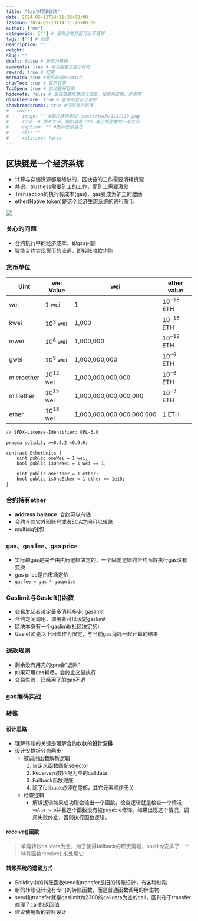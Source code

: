 ```yaml
---
title: "Gas与转账收款"
date: 2024-05-13T14:11:26+08:00
lastmod: 2024-05-13T14:11:26+08:00
author: ["me"]
categories: [""] # 没有分类界面可以不填写
tags: [""] # 标签
description: ""
weight:
slug: ""
draft: false # 是否为草稿
comments: true # 本页面是否显示评论
reward: true # 打赏
mermaid: true #是否开启mermaid
showToc: true # 显示目录
TocOpen: true # 自动展开目录
hidemeta: false # 是否隐藏文章的元信息，如发布日期、作者等
disableShare: true # 底部不显示分享栏
showbreadcrumbs: true #顶部显示路径
#   cover:
#     image: "" #图片路径例如：posts/tech/123/123.png
#     zoom: # 图片大小，例如填写 50% 表示原图像的一半大小
#     caption: "" #图片底部描述
#     alt: ""
#     relative: false
---
```


## 区块链是一个经济系统

- 计算与存储资源都是稀缺的，区块链的工作需要消耗资源
- 共识、trustless需要矿工的工作，而矿工需要激励
- Transaction的执行有成本(gas)，gas费成为矿工的激励
- ether(Native token)是这个经济生态系统的通行货币

![](/image/gas.png)

### 关心的问题

- 合约执行中的经济成本，即gas问题
- 智能合约实现货币的流通，即转账收款功能

### 货币单位

| Uint       | wei Value      | wei                       | ether value    |
| ---------- | -------------- | ------------------------- | -------------- |
| wei        | 1 wei          | 1                         | $10^{-18}$ ETH |
| kwei       | $10^3$ wei     | 1,000                     | $10^{-15}$ ETH |
| mwei       | $10^6$ wei     | 1,000,000                 | $10^{-12}$ ETH |
| gwei       | $10^9$ wei     | 1,000,000,000             | $10^{-9}$ ETH  |
| microether | $10^{12}$ wei  | 1,000,000,000,000         | $10^{-6}$ ETH  |
| milliether | $10^{15}$ wei  | 1,000,000,000,000,000     | $10^{-3}$ ETH  |
| ether      | $10^{18}$  wei | 1,000,000,000,000,000,000 | 1 ETH          |

```solidity
// SPDX-License-Identifier: GPL-3.0

pragma solidity >=0.8.2 <0.9.0;

contract EtherUnits {
    uint public oneWei = 1 wei;
    bool public isOneWei = 1 wei == 1;

    uint public oneEther = 1 ether;
    bool public isOneEther = 1 ether == 1e18;
}
```

### 合约持有ether

- **address.balance**: 合约可以有钱
- 合约与其它外部账号或者EOA之间可以转账
- multisig钱包

### gas、gas fee、gas price

- 实际的gas是完全由执行逻辑决定的，一个固定逻辑的合约函数执行gas没有变换
- gas price是由市场定价
- `gasfee = gas * gasprice`

### Gaslimit与Gasleft()函数

- 交易发起者设定最多消耗多少: gaslimit
- 合约之间调用，调用者可以设定gaslimit
- 区块本身有一个gaslimit(社区决定的)
- Gasleft()是以上因素作为限定，与当前gas消耗一起计算的结果

### 退款规则

- 剩余没有用完的gas会”退款“
- 如果可用gas耗尽，会终止交易执行
- 交易失败，已经用了的gas不退

### gas编码实战

### 转账

#### 设计思路

- 理解转账的关键是理解合约收款的**设计安排**
- 设计安排拆分为两步:
  - 被调用函数解析逻辑
    1. 自定义函数匹配selector
    2. Receive函数匹配为空的calldata
    3. Fallback函数兜底
    4. 除了fallback必须在尾部，其它元素顺序无关
  - 检查逻辑
    - 解析逻辑如果成功则会输出一个函数，检查逻辑就是检查一个情况: `value > 0`并且这个函数没有被payable修饰。如果出现这个情况，调用失败终止，否则执行函数逻辑。

#### receive()函数

> 单纯转账calldata为空，为了使得fallback的职责清晰，solidity安排了一个特殊函数receive()来处理它

#### 转账系统的遗留方式

- Solidity中的转账函数send和transfer是旧的转账设计，有各种缺陷
- 新的转账设计没有专门的转账函数，而是普通函数调用的伴生物
- send和transfer就是gaslimit为2300的calldata为空的call，区别在于transfer处理了call的返回值
- 建议使用新的转账设计
